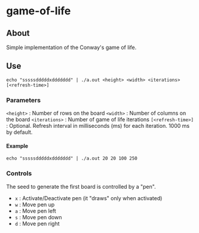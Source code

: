 # game-of-life

## About
Simple implementation of the Conway's game of life.

## Use
`echo "sssssdddddxddddddd" | ./a.out <height> <width> <iterations> [<refresh-time>]`

### Parameters
`<height>` : Number of rows on the board
`<width>` : Number of columns on the board
`<iterations>` : Number of game of life iterations
`[<refresh-time>]` : Optional. Refresh interval in milliseconds (ms) for each iteration. 1000 ms by default.

#### Example
`echo "sssssdddddxddddddd" | ./a.out 20 20 100 250`

### Controls
The seed to generate the first board is controlled by a "pen".

- `x` : Activate/Deactivate pen (it "draws" only when activated)
- `w` : Move pen up
- `a` : Move pen left
- `s` : Move pen down
- `d` : Move pen right
